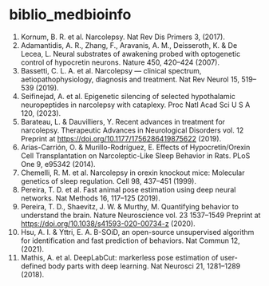 # biblio_medbioinfo
1. Kornum, B. R. et al. Narcolepsy. Nat Rev Dis Primers 3, (2017).
2. Adamantidis, A. R., Zhang, F., Aravanis, A. M., Deisseroth, K. & De Lecea, L. Neural substrates of awakening probed with optogenetic control of hypocretin neurons. Nature 450, 420–424 (2007).
3. Bassetti, C. L. A. et al. Narcolepsy — clinical spectrum, aetiopathophysiology, diagnosis and treatment. Nat Rev Neurol 15, 519–539 (2019).
4. Seifinejad, A. et al. Epigenetic silencing of selected hypothalamic neuropeptides in narcolepsy with cataplexy. Proc Natl Acad Sci U S A 120, (2023).
5. Barateau, L. & Dauvilliers, Y. Recent advances in treatment for narcolepsy. Therapeutic Advances in Neurological Disorders vol. 12 Preprint at https://doi.org/10.1177/1756286419875622 (2019).
6. Arias-Carrión, O. & Murillo-Rodríguez, E. Effects of Hypocretin/Orexin Cell Transplantation on Narcoleptic-Like Sleep Behavior in Rats. PLoS One 9, e95342 (2014).
7. Chemelli, R. M. et al. Narcolepsy in orexin knockout mice: Molecular genetics of sleep regulation. Cell 98, 437–451 (1999).
8. Pereira, T. D. et al. Fast animal pose estimation using deep neural networks. Nat Methods 16, 117–125 (2019).
9. Pereira, T. D., Shaevitz, J. W. & Murthy, M. Quantifying behavior to understand the brain. Nature Neuroscience vol. 23 1537–1549 Preprint at https://doi.org/10.1038/s41593-020-00734-z (2020).
10. Hsu, A. I. & Yttri, E. A. B-SOiD, an open-source unsupervised algorithm for identification and fast prediction of behaviors. Nat Commun 12, (2021).
11. Mathis, A. et al. DeepLabCut: markerless pose estimation of user-defined body parts with deep learning. Nat Neurosci 21, 1281–1289 (2018).
